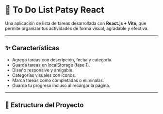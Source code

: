 # 📝 To Do List Patsy React

Una aplicación de lista de tareas desarrollada con **React.js + Vite**, que permite organizar tus actividades de forma visual, agradable y efectiva.

---

## ✨ Características

- Agrega tareas con descripción, fecha y categoría.
- Guarda tareas en localStorage (fase 1).
- Diseño responsive y amigable.
- Categorías visuales con íconos.
- Marca tareas como completadas o elimínalas.
- Guarda tu progreso incluso al recargar la página.

---

## 📂 Estructura del Proyecto

